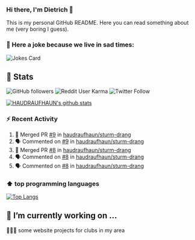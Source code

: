 ### Hi there, I'm Dietrich 👋

This is my personal GitHub README. Here you can read something about me (very boring I guess).

### 🤡 Here a joke because we live in sad times:
![Jokes Card](https://readme-jokes.vercel.app/api)

## :rocket: Stats

 ![GitHub followers](https://img.shields.io/github/followers/HAUDRAUFHAUN?label=GitHub-Followers&logo=GitHub&style=for-the-badge) ![Reddit User Karma](https://img.shields.io/reddit/user-karma/combined/haudraufhaun?logo=reddit&style=for-the-badge) ![Twitter Follow](https://img.shields.io/twitter/follow/haudraufhaun1?color=%231da1f2&logo=twitter&logoColor=%231da1f2&style=for-the-badge)
  
[![HAUDRAUFHAUN's github stats](https://github-readme-stats.vercel.app/api?username=HAUDRAUFHAUN&show_icons=true&theme=vue&hide_border=true)](https://github.com/anuraghazra/github-readme-stats)

### ⚡ Recent Activity

<!--START_SECTION:activity-->
1. 🎉 Merged PR [#9](https://github.com/haudraufhaun/sturm-drang/pull/9) in [haudraufhaun/sturm-drang](https://github.com/haudraufhaun/sturm-drang)
2. 🗣 Commented on [#9](https://github.com/haudraufhaun/sturm-drang/issues/9) in [haudraufhaun/sturm-drang](https://github.com/haudraufhaun/sturm-drang)
3. 🎉 Merged PR [#8](https://github.com/haudraufhaun/sturm-drang/pull/8) in [haudraufhaun/sturm-drang](https://github.com/haudraufhaun/sturm-drang)
4. 🗣 Commented on [#8](https://github.com/haudraufhaun/sturm-drang/issues/8) in [haudraufhaun/sturm-drang](https://github.com/haudraufhaun/sturm-drang)
5. 🗣 Commented on [#8](https://github.com/haudraufhaun/sturm-drang/issues/8) in [haudraufhaun/sturm-drang](https://github.com/haudraufhaun/sturm-drang)
<!--END_SECTION:activity-->

### ⬆️ top programming languages
[![Top Langs](https://github-readme-stats.vercel.app/api/top-langs/?username=HAUDRAUFHAUN&theme=vue&hide_border=true)](https://github.com/anuraghazra/github-readme-stats)

## 🔭 I’m currently working on ...

👨🏻‍💼 some website projects for clubs in my area
